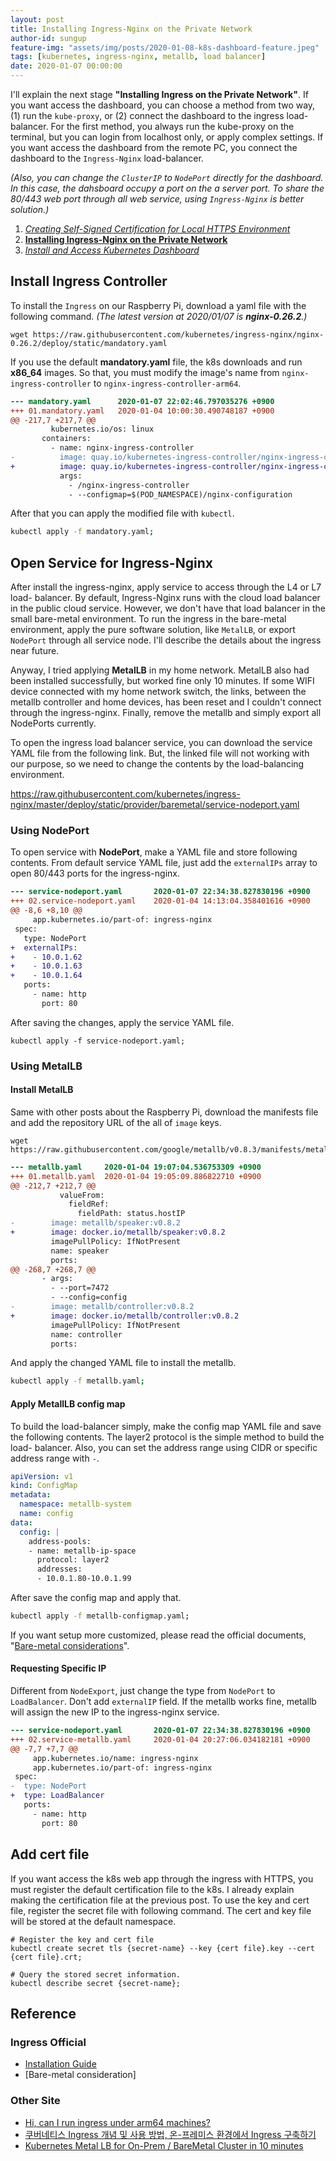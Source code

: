 ```yaml
---
layout: post
title: Installing Ingress-Nginx on the Private Network
author-id: sungup
feature-img: "assets/img/posts/2020-01-08-k8s-dashboard-feature.jpeg"
tags: [kubernetes, ingress-nginx, metallb, load balancer]
date: 2020-01-07 00:00:00
---
```


I'll explain the next stage **"Installing Ingress on the Private Network"**. If
you want access the dashboard, you can choose a method from two way, (1) run the
`kube-proxy`, or (2) connect the dashboard to the ingress load-balancer. For
the first method, you always run the kube-proxy on the terminal, but you can
login from localhost only, or apply complex settings. If you want access the
dashboard from the remote PC, you connect the dashboard to the `Ingress-Nginx`
load-balancer.

*(Also, you can change the `ClusterIP` to `NodePort` directly for the dashboard.
In this case, the dahsboard occupy a port on the a server port. To share the
80/443 web port through all web service, using `Ingress-Nginx` is better
solution.)*

1. *[Creating Self-Signed Certification for Local HTTPS Environment]*
2. **[Installing Ingress-Nginx on the Private Network]**
3. *[Install and Access Kubernetes Dashboard]*

## Install Ingress Controller

To install the `Ingress` on our Raspberry Pi, download a yaml file with the
following command. *(The latest version at 2020/01/07 is **nginx-0.26.2**.)*

```shell
wget https://raw.githubusercontent.com/kubernetes/ingress-nginx/nginx-0.26.2/deploy/static/mandatory.yaml
```

If you use the default **mandatory.yaml** file, the k8s downloads and run
**x86_64** images. So that, you must modify the image's name from
`nginx-ingress-controller` to `nginx-ingress-controller-arm64`.

```diff
--- mandatory.yaml      2020-01-07 22:02:46.797035276 +0900
+++ 01.mandatory.yaml   2020-01-04 10:00:30.490748187 +0900
@@ -217,7 +217,7 @@
         kubernetes.io/os: linux
       containers:
         - name: nginx-ingress-controller
-          image: quay.io/kubernetes-ingress-controller/nginx-ingress-controller:0.26.2
+          image: quay.io/kubernetes-ingress-controller/nginx-ingress-controller-arm64:0.26.2
           args:
             - /nginx-ingress-controller
             - --configmap=$(POD_NAMESPACE)/nginx-configuration
```

After that you can apply the modified file with `kubectl`.

```bash
kubectl apply -f mandatory.yaml;
```

## Open Service for Ingress-Nginx

After install the ingress-nginx, apply service to access through the L4 or L7
load- balancer. By default, Ingress-Nginx runs with the cloud load balancer in
the public cloud service. However, we don't have that load balancer in the
small bare-metal environment. To run the ingress in the bare-metal environment,
apply the pure software solution, like `MetalLB`, or export `NodePort` through
all service node. I'll describe the details about the ingress near future.

Anyway, I tried applying **MetalLB** in my home network. MetalLB also had been
installed successfully, but worked fine only 10 minutes. If some WIFI device
connected with my home network switch, the links, between the metallb
controller and home devices, has been reset and I couldn't connect through the
ingress-nginx. Finally, remove the metallb and simply export all NodePorts
currently.

To open the ingress load balancer service, you can download the service YAML
file from the following link. But, the linked file will not working with our
purpose, so we need to change the contents by the load-balancing environment.

<https://raw.githubusercontent.com/kubernetes/ingress-nginx/master/deploy/static/provider/baremetal/service-nodeport.yaml>

### Using NodePort

To open service with **NodePort**, make a YAML file and store following
contents. From default service YAML file, just add the `externalIPs` array to
open 80/443 ports for the ingress-nginx.

```diff
--- service-nodeport.yaml       2020-01-07 22:34:38.827830196 +0900
+++ 02.service-nodeport.yaml    2020-01-04 14:13:04.358401616 +0900
@@ -8,6 +8,10 @@
     app.kubernetes.io/part-of: ingress-nginx
 spec:
   type: NodePort
+  externalIPs:
+    - 10.0.1.62
+    - 10.0.1.63
+    - 10.0.1.64
   ports:
     - name: http
       port: 80
```

After saving the changes, apply the service YAML file.

```shell
kubectl apply -f service-nodeport.yaml;
```

### Using MetalLB

#### Install MetalLB

Same with other posts about the Raspberry Pi, download the manifests file and
add the repository URL of the all of `image` keys.

```shell
wget https://raw.githubusercontent.com/google/metallb/v0.8.3/manifests/metallb.yaml;
```

```diff
--- metallb.yaml     2020-01-04 19:07:04.536753309 +0900
+++ 01.metallb.yaml  2020-01-04 19:05:09.886822710 +0900
@@ -212,7 +212,7 @@
           valueFrom:
             fieldRef:
               fieldPath: status.hostIP
-        image: metallb/speaker:v0.8.2
+        image: docker.io/metallb/speaker:v0.8.2
         imagePullPolicy: IfNotPresent
         name: speaker
         ports:
@@ -268,7 +268,7 @@
       - args:
         - --port=7472
         - --config=config
-        image: metallb/controller:v0.8.2
+        image: docker.io/metallb/controller:v0.8.2
         imagePullPolicy: IfNotPresent
         name: controller
         ports:
```

And apply the changed YAML file to install the metallb.

```bash
kubectl apply -f metallb.yaml;
```

#### Apply MetallLB config map

To build the load-balancer simply, make the config map YAML file and save the
following contents. The layer2 protocol is the simple method to build the load-
balancer. Also, you can set the address range using CIDR or specific address
range with `-`.

```yaml
apiVersion: v1
kind: ConfigMap
metadata:
  namespace: metallb-system
  name: config
data:
  config: |
    address-pools:
    - name: metallb-ip-space
      protocol: layer2
      addresses:
      - 10.0.1.80-10.0.1.99
```

After save the config map and apply that.

```bash
kubectl apply -f metallb-configmap.yaml;
```

If you want setup more customized, please read the official documents,
"[Bare-metal considerations]".

#### Requesting Specific IP

Different from `NodeExport`, just change the type from `NodePort` to
`LoadBalancer`. Don't add `externalIP` field. If the metallb works fine,
metallb will assign the new IP to the ingress-nginx service.

```diff
--- service-nodeport.yaml       2020-01-07 22:34:38.827830196 +0900
+++ 02.service-metallb.yaml     2020-01-04 20:27:06.034182181 +0900
@@ -7,7 +7,7 @@
     app.kubernetes.io/name: ingress-nginx
     app.kubernetes.io/part-of: ingress-nginx
 spec:
-  type: NodePort
+  type: LoadBalancer
   ports:
     - name: http
       port: 80
```

## Add cert file

If you want access the k8s web app through the ingress with HTTPS, you must
register the default certification file to the k8s. I already explain making
the certification file at the previous post. To use the key and cert file,
register the secret file with following command. The cert and key file will be
stored at the default namespace.

```shell
# Register the key and cert file
kubectl create secret tls {secret-name} --key {cert file}.key --cert {cert file}.crt;

# Query the stored secret information.
kubectl describe secret {secret-name};
```

## Reference

### Ingress Official

- [Installation Guide]
- [Bare-metal consideration]

### Other Site

- [Hi, can I run ingress under arm64 machines?]
- [쿠버네티스 Ingress 개념 및 사용 방법, 온-프레미스 환경에서 Ingress 구축하기]
- [Kubernetes Metal LB for On-Prem / BareMetal Cluster in 10 minutes]

[Hi, can I run ingress under arm64 machines?]: https://github.com/kubernetes/ingress-nginx/issues/1051
[쿠버네티스 Ingress 개념 및 사용 방법, 온-프레미스 환경에서 Ingress 구축하기]: https://m.blog.naver.com/PostView.nhn?blogId=alice_k106&logNo=221502890249&categoryNo=20&proxyReferer=&proxyReferer=https%3A%2F%2Fwww.google.com%2F
[Installation Guide]: https://kubernetes.github.io/ingress-nginx/deploy/
[Bare-metal considerations]: https://kubernetes.github.io/ingress-nginx/deploy/baremetal/
[Kubernetes Metal LB for On-Prem / BareMetal Cluster in 10 minutes]: https://medium.com/@JockDaRock/kubernetes-metal-lb-for-on-prem-baremetal-cluster-in-10-minutes-c2eaeb3fe813

[Creating Self-Signed Certification for Local HTTPS Environment]: /2020/01/06/Creating-Self-Signed-Certification-for-Local-HTTPS-Environment.html
[Installing Ingress-Nginx on the Private Network]: /2020/01/07/Installing-Ingress-Nginx-on-the-Private-Network.html
[Install and Access Kubernetes Dashboard]: /2020/01/08/Install-and-Access-Kubernetes-Dashboard.html
